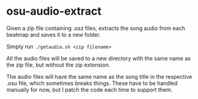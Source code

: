 # osu-audio-extract
Given a zip file containing .osz files, extracts the song audio from each beatmap and saves it to a new folder.

Simply run `./getaudio.sh <zip filename>`

All the audio files will be saved to a new directory with the same name as the zip file, but without the zip extension.

The audio files will have the same name as the song title in the respective .osu file, which sometimes breaks things. These have to be handled manually for now, but I patch the code each time to support them.
